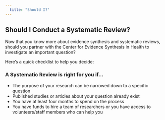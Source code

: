 ```yaml
---
  title: "Should I?"
---
```


## Should I Conduct a Systematic Review? 

Now that you know more about evidence synthesis and systematic reviews, should you partner with the Center for Evidence Synthesis in Health to investigate an important question? 

Here’s a quick checklist to help you decide: 

### A Systematic Review is right for you if… 

- The purpose of your research can be narrowed down to a specific question
- Published studies or articles about your question already exist
- You have at least four months to spend on the process
- You have funds to hire a team of researchers or you have access to volunteers/staff members who can help you



